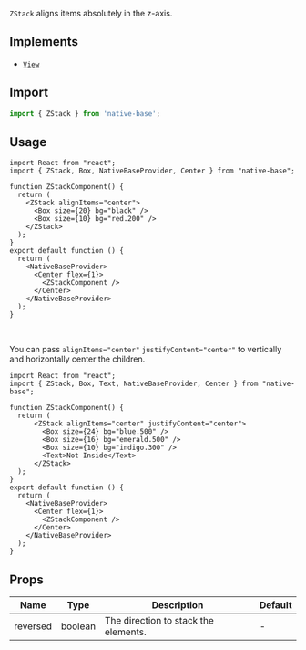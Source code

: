 `ZStack` aligns items absolutely in the z-axis.

## Implements

- [`View`](view.md)

## Import

```jsx
import { ZStack } from 'native-base';
```

## Usage

```SnackPlayer name=ZStack%20Usage
import React from "react";
import { ZStack, Box, NativeBaseProvider, Center } from "native-base";

function ZStackComponent() {
  return (
    <ZStack alignItems="center">
      <Box size={20} bg="black" />
      <Box size={10} bg="red.200" />
    </ZStack>
  );
}
export default function () {
  return (
    <NativeBaseProvider>
      <Center flex={1}>
        <ZStackComponent />
      </Center>
    </NativeBaseProvider>
  );
}
```

<br/>

You can pass `alignItems="center"` `justifyContent="center"` to vertically and horizontally center the children.

```SnackPlayer name=ZStack%20Center
import React from "react";
import { ZStack, Box, Text, NativeBaseProvider, Center } from "native-base";

function ZStackComponent() {
  return (
      <ZStack alignItems="center" justifyContent="center">
        <Box size={24} bg="blue.500" />
        <Box size={16} bg="emerald.500" />
        <Box size={10} bg="indigo.300" />
        <Text>Not Inside</Text>
      </ZStack>
  );
}
export default function () {
  return (
    <NativeBaseProvider>
      <Center flex={1}>
        <ZStackComponent />
      </Center>
    </NativeBaseProvider>
  );
}
```

## Props

| Name     | Type    | Description                          | Default |
| -------- | ------- | ------------------------------------ | ------- |
| reversed | boolean | The direction to stack the elements. | -       |
